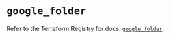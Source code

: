 # `google_folder`

Refer to the Terraform Registry for docs: [`google_folder`](https://registry.terraform.io/providers/hashicorp/google-beta/6.35.0/docs/resources/google_folder).
